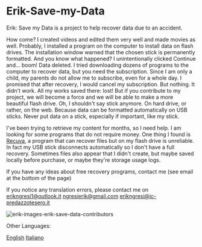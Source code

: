 # Erik-Save-my-Data
Erik: Save my Data is a project to help recover data due to an accident.

How come? I created videos and edited them very well and made movies as well. Probably, I installed a program on the computer to install data on flash drives. The installation window warned that the chosen stick is permanently formatted. And you know what happened? I unintentionally clicked Continue and... boom! Data deleted. I tried downloading dozens of programs to the computer to recover data, but you need the subscription.
Since I am only a child, my parents do not allow me to subscribe, even for a whole day. I promised that after recovery, I would cancel my subscription. But nothing. It didn't work. All my works saved there: lost! But if you contribute to my project, we will become a force and we will be able to make a more beautiful flash drive. Oh, I shouldn't say stick anymore. On hard drive, or rather, on the web.
Because data can be formatted automatically on USB sticks. Never put data on a stick, especially if important, like my stick. 

I've been trying to retrieve my content for months, so I need help. I am looking for some programs that do not require money. One thing I found is [Recuva](https://www.ccleaner.com/recuva), a program that can recover files but on my flash drive is unreliable. In fact my USB stick disconnects automatically so I don't have a full recovery. Sometimes files also appear that I didn't create, but maybe saved locally before purchase, or maybe they're storage usage logs.

If you have any ideas about free recovery programs, contact me (see email at the bottom of the page)

If you notice any translation errors, please contact me on erikngresi1@outlook.it ngresierik@gmail.com erikngresi@ic-predazzotesero.it

![erik-images-erik-save-data-contributors](https://user-images.githubusercontent.com/108028311/202915330-3796873d-f6eb-4aeb-b424-38f05d9cb2e9.jpg)

Other Languages: 

[English](https://github.com/erikenicole-20132017/Erik-Save-my-Data) [Italiano](https://github.com/erikenicole-20132017/Erik-Save-my-Data/blob/main/italian.md)
